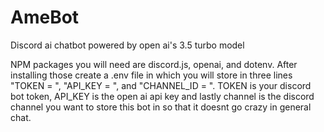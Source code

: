 # AmeBot
 Discord ai chatbot powered by open ai's 3.5 turbo model

NPM packages you will need are discord.js, openai, and dotenv.
After installing those create a .env file in which you will store in three lines
"TOKEN = ", "API_KEY = ", and "CHANNEL_ID = ". TOKEN is your discord bot token, API_KEY is the open ai api key and 
lastly channel is the discord channel you want to store this bot in so that it doesnt go crazy in general chat.